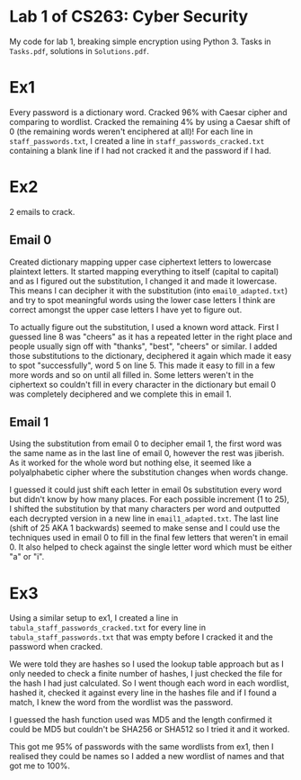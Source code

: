 # Lab 1 of CS263: Cyber Security

My code for lab 1, breaking simple encryption using Python 3. Tasks in `Tasks.pdf`, solutions in `Solutions.pdf`.

# Ex1

Every password is a dictionary word. Cracked 96% with Caesar cipher and comparing to wordlist. Cracked the remaining 4% by using a Caesar shift of 0 (the remaining words weren't enciphered at all)! For each line in `staff_passwords.txt`, I created a line in `staff_passwords_cracked.txt` containing a blank line if I had not cracked it and the password if I had.

# Ex2

2 emails to crack.

## Email 0

Created dictionary mapping upper case ciphertext letters to lowercase plaintext letters. It started mapping everything to itself (capital to capital) and as I figured out the substitution, I changed it and made it lowercase. This means I can decipher it with the substitution (into `email0_adapted.txt`) and try to spot meaningful words using the lower case letters I think are correct amongst the upper case letters I have yet to figure out.

To actually figure out the substitution, I used a known word attack. First I guessed line 8 was "cheers" as it has a repeated letter in the right place and people usually sign off with "thanks", "best", "cheers" or similar. I added those substitutions to the dictionary, deciphered it again which made it easy to spot "successfully", word 5 on line 5. This made it easy to fill in a few more words and so on until all filled in. Some letters weren't in the ciphertext so couldn't fill in every character in the dictionary but email 0 was completely deciphered and we complete this in email 1.

## Email 1

Using the substitution from email 0 to decipher email 1, the first word was the same name as in the last line of email 0, however the rest was jiberish. As it worked for the whole word but nothing else, it seemed like a polyalphabetic cipher where the substitution changes when words change.

I guessed it could just shift each letter in email 0s substitution every word but didn't know by how many places. For each possible increment (1 to 25), I shifted the substitution by that many characters per word and outputted each decrypted version in a new line in `email1_adapted.txt`. The last line (shift of 25 AKA 1 backwards) seemed to make sense and I could use the techniques used in email 0 to fill in the final few letters that weren't in email 0. It also helped to check against the single letter word which must be either "a" or "i".

# Ex3

Using a similar setup to ex1, I created a line in `tabula_staff_passwords_cracked.txt` for every line in `tabula_staff_passwords.txt` that was empty before I cracked it and the password when cracked.

We were told they are hashes so I used the lookup table approach but as I only needed to check a finite number of hashes, I just checked the file for the hash I had just calculated. So I went though each word in each wordlist, hashed it, checked it against every line in the hashes file and if I found a match, I knew the word from the wordlist was the password.

I guessed the hash function used was MD5 and the length confirmed it could be MD5 but couldn't be SHA256 or SHA512 so I tried it and it worked.

This got me 95% of passwords with the same wordlists from ex1, then I realised they could be names so I added a new wordlist of names and that got me to 100%.
